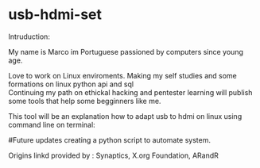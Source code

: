 # usb-hdmi-set

Intruduction:

My name is Marco im Portuguese passioned by computers since young age.

Love to work on Linux enviroments. 
Making my self studies and some formations on linux python api and sql  
Continuing my path on ethickal hacking and pentester learning will publish some tools that help some begginners like me.

 This tool will be an explanation how to adapt usb to hdmi on linux using command line on terminal:

 #Future updates creating a python script to automate system.

 Origins linkd provided by :
 Synaptics,
  X.org Foundation,
  ARandR